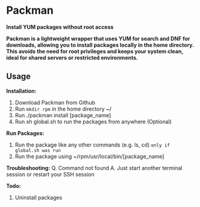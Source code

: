 # Packman
**Install YUM packages without root access**

**Packman is a lightweight wrapper that uses YUM for search and DNF for downloads, allowing you to install packages locally in the home directory.
This avoids the need for root privileges and keeps your system clean, ideal for shared servers or restricted environments.**

## Usage

**Installation:**

1. Download Packman from Github
2. Run `mkdir rpm` in the home directory ~/
3. Run ./packman install [package_name]
4. Run sh global.sh to run the packages from anywhere (Optional)
   
**Run Packages:**
1. Run the package like any other commands (e.g. ls, cd) `only if global.sh was run`
2. Run the package using ~/rpm/usr/local/bin/[package_name]

**Troubleshooting:**
Q. Command not found
A. Just start another terminal session or restart your SSH session

**Todo:**
1. Uninstall packages
